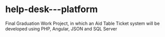 # help-desk---platform
Final Graduation Work Project, in which an Aid Table Ticket system will be developed using PHP, Angular, JSON and SQL Server

